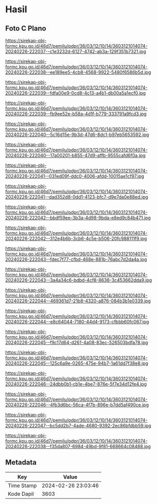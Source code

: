 # Hasil

## Foto C Plano

https://sirekap-obj-formc.kpu.go.id/46d7/pemilu/pdpr/36/03/12/10/14/3603121014074-20240226-222037--c1e3232d-6127-4742-ab3a-129f351b7321.jpg

https://sirekap-obj-formc.kpu.go.id/46d7/pemilu/pdpr/36/03/12/10/14/3603121014074-20240226-222038--ee189ee5-4cb8-4568-9922-5480f6586b5d.jpg

https://sirekap-obj-formc.kpu.go.id/46d7/pemilu/pdpr/36/03/12/10/14/3603121014074-20240226-222039--fdfa00e9-0cd8-4c13-a4b1-db00a5a1ecf0.jpg

https://sirekap-obj-formc.kpu.go.id/46d7/pemilu/pdpr/36/03/12/10/14/3603121014074-20240226-222039--fb9ee52e-b58a-4d1f-b779-333791a9fcd3.jpg

https://sirekap-obj-formc.kpu.go.id/46d7/pemilu/pdpr/36/03/12/10/14/3603121014074-20240226-222040--5c16d15e-9b3d-47d6-8dc1-b97eb5653592.jpg

https://sirekap-obj-formc.kpu.go.id/46d7/pemilu/pdpr/36/03/12/10/14/3603121014074-20240226-222040--17a00201-b855-47d9-affb-9555cafd6f0a.jpg

https://sirekap-obj-formc.kpu.go.id/46d7/pemilu/pdpr/36/03/12/10/14/3603121014074-20240226-222041--031ed09f-ddc0-4006-afdd-10015ae1cf97.jpg

https://sirekap-obj-formc.kpu.go.id/46d7/pemilu/pdpr/36/03/12/10/14/3603121014074-20240226-222041--dad352d8-0dd1-4123-bfc7-d9e7da0e88ed.jpg

https://sirekap-obj-formc.kpu.go.id/46d7/pemilu/pdpr/36/03/12/10/14/3603121014074-20240226-222042--bbdf59ee-3b3a-4d98-9bda-e8ed9c84b471.jpg

https://sirekap-obj-formc.kpu.go.id/46d7/pemilu/pdpr/36/03/12/10/14/3603121014074-20240226-222042--312e4b6b-3cb6-4c5e-b506-20fc988111f9.jpg

https://sirekap-obj-formc.kpu.go.id/46d7/pemilu/pdpr/36/03/12/10/14/3603121014074-20240226-222043--fdec7f77-cfbd-468e-881b-76abc7d2da4a.jpg

https://sirekap-obj-formc.kpu.go.id/46d7/pemilu/pdpr/36/03/12/10/14/3603121014074-20240226-222043--3a4a34c6-bdbd-4cf8-8636-3c453662dda9.jpg

https://sirekap-obj-formc.kpu.go.id/46d7/pemilu/pdpr/36/03/12/10/14/3603121014074-20240226-222044--469361d7-21b8-4320-a876-084b3b1e0339.jpg

https://sirekap-obj-formc.kpu.go.id/46d7/pemilu/pdpr/36/03/12/10/14/3603121014074-20240226-222044--e8c64044-7180-44d4-9173-cfbbb60fc067.jpg

https://sirekap-obj-formc.kpu.go.id/46d7/pemilu/pdpr/36/03/12/10/14/3603121014074-20240226-222045--f9c17d64-d261-4a08-83ec-526503bdfa78.jpg

https://sirekap-obj-formc.kpu.go.id/46d7/pemilu/pdpr/36/03/12/10/14/3603121014074-20240226-222045--125c6a9e-0265-475e-94b7-1a61dd7f38e8.jpg

https://sirekap-obj-formc.kpu.go.id/46d7/pemilu/pdpr/36/03/12/10/14/3603121014074-20240226-222046--24dbb0b1-cb1e-4be7-876e-5f7e34d12fe4.jpg

https://sirekap-obj-formc.kpu.go.id/46d7/pemilu/pdpr/36/03/12/10/14/3603121014074-20240226-222046--4fb3d6bc-56ca-4f7b-896e-b7dd5af490ce.jpg

https://sirekap-obj-formc.kpu.go.id/46d7/pemilu/pdpr/36/03/12/10/14/3603121014074-20240226-222047--bc5dd2b7-4ade-4680-9392-2ec86bfdbb59.jpg

https://sirekap-obj-formc.kpu.go.id/46d7/pemilu/pdpr/36/03/12/10/14/3603121014074-20240226-222038--f35da807-6984-49bd-9f81-668664c08488.jpg


## Metadata

| Key        | Value               |
| ---------- | ------------------- |
| Time Stamp | 2024-02-26 23:03:46 |
| Kode Dapil | 3603                |



